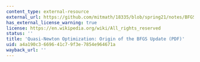 ```yaml
---
content_type: external-resource
external_url: https://github.com/mitmath/18335/blob/spring21/notes/BFGS.pdf
has_external_license_warning: true
license: https://en.wikipedia.org/wiki/All_rights_reserved
status: ''
title: 'Quasi-Newton Optimization: Origin of the BFGS Update (PDF)'
uid: a4a190c3-6696-41c7-9f3e-7854e964671a
wayback_url: ''
---
```

